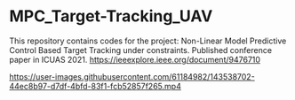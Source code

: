 # MPC_Target-Tracking_UAV

This repository contains codes for the project: Non-Linear Model Predictive Control Based Target Tracking under constraints.
Published conference paper in ICUAS 2021. https://ieeexplore.ieee.org/document/9476710



https://user-images.githubusercontent.com/61184982/143538702-44ec8b97-d7df-4bfd-83f1-fcb52857f265.mp4

